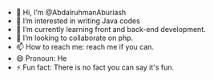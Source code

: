 - 👋 Hi, I’m @AbdalruhmanAburiash
- 👀 I’m interested in writing Java codes
- 🌱 I’m currently learning front and back-end development.
- 💞️ I’m looking to collaborate on php.
- 📫 How to reach me: reach me if you can.
- 😄 Pronoun: He
- ⚡ Fun fact: There is no fact you can say it's fun.

<!---
AbdalruhmanAburiash/AbdalruhmanAburiash is a ✨ special ✨ repository because its `README.md` (this file) appears on your GitHub profile.
You can click the Preview link to take a look at your changes.
--->
